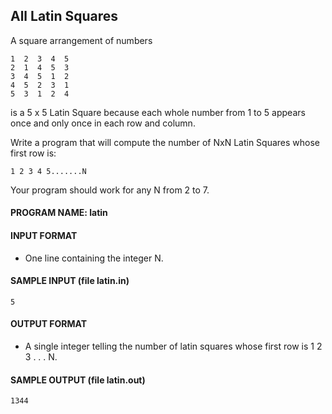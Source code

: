 ## All Latin Squares

A square arrangement of numbers
```
1  2  3  4  5
2  1  4  5  3
3  4  5  1  2
4  5  2  3  1
5  3  1  2  4
```

is a 5 x 5 Latin Square because each whole number from 1 to 5 appears once and only once in each row and column.

Write a program that will compute the number of NxN Latin Squares whose first row is:
```
1 2 3 4 5.......N
```

Your program should work for any N from 2 to 7.

#### PROGRAM NAME: latin

#### INPUT FORMAT

* One line containing the integer N.

#### SAMPLE INPUT (file latin.in)
```
5
```

#### OUTPUT FORMAT

* A single integer telling the number of latin squares whose first row is 1 2 3 . . . N.

#### SAMPLE OUTPUT (file latin.out)
```
1344
```
